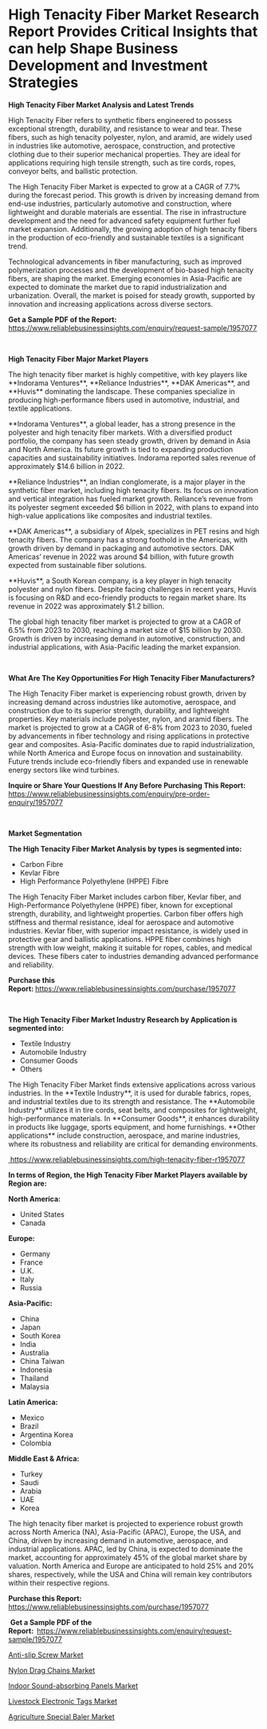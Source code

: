 <p><h1>High Tenacity Fiber Market Research Report Provides Critical Insights that can help Shape Business Development and Investment Strategies</h1></p><p><strong>High Tenacity Fiber Market Analysis and Latest Trends</strong></p>
<p><p>High Tenacity Fiber refers to synthetic fibers engineered to possess exceptional strength, durability, and resistance to wear and tear. These fibers, such as high tenacity polyester, nylon, and aramid, are widely used in industries like automotive, aerospace, construction, and protective clothing due to their superior mechanical properties. They are ideal for applications requiring high tensile strength, such as tire cords, ropes, conveyor belts, and ballistic protection.</p><p>The High Tenacity Fiber Market is expected to grow at a CAGR of 7.7% during the forecast period. This growth is driven by increasing demand from end-use industries, particularly automotive and construction, where lightweight and durable materials are essential. The rise in infrastructure development and the need for advanced safety equipment further fuel market expansion. Additionally, the growing adoption of high tenacity fibers in the production of eco-friendly and sustainable textiles is a significant trend.</p><p>Technological advancements in fiber manufacturing, such as improved polymerization processes and the development of bio-based high tenacity fibers, are shaping the market. Emerging economies in Asia-Pacific are expected to dominate the market due to rapid industrialization and urbanization. Overall, the market is poised for steady growth, supported by innovation and increasing applications across diverse sectors.</p></p>
<p><strong>Get a Sample PDF of the Report:&nbsp;</strong> <a href="https://www.reliablebusinessinsights.com/enquiry/request-sample/1957077?utm_campaign=2128&utm_medium=2&utm_source=Github&utm_content=ia&utm_term=29012025&utm_id=high-tenacity-fiber">https://www.reliablebusinessinsights.com/enquiry/request-sample/1957077</a></p>
<p>&nbsp;</p>
<p><strong>High Tenacity Fiber Major Market Players</strong></p>
<p><p>The high tenacity fiber market is highly competitive, with key players like **Indorama Ventures**, **Reliance Industries**, **DAK Americas**, and **Huvis** dominating the landscape. These companies specialize in producing high-performance fibers used in automotive, industrial, and textile applications.</p><p>**Indorama Ventures**, a global leader, has a strong presence in the polyester and high tenacity fiber markets. With a diversified product portfolio, the company has seen steady growth, driven by demand in Asia and North America. Its future growth is tied to expanding production capacities and sustainability initiatives. Indorama reported sales revenue of approximately $14.6 billion in 2022.</p><p>**Reliance Industries**, an Indian conglomerate, is a major player in the synthetic fiber market, including high tenacity fibers. Its focus on innovation and vertical integration has fueled market growth. Reliance’s revenue from its polyester segment exceeded $6 billion in 2022, with plans to expand into high-value applications like composites and industrial textiles.</p><p>**DAK Americas**, a subsidiary of Alpek, specializes in PET resins and high tenacity fibers. The company has a strong foothold in the Americas, with growth driven by demand in packaging and automotive sectors. DAK Americas’ revenue in 2022 was around $4 billion, with future growth expected from sustainable fiber solutions.</p><p>**Huvis**, a South Korean company, is a key player in high tenacity polyester and nylon fibers. Despite facing challenges in recent years, Huvis is focusing on R&D and eco-friendly products to regain market share. Its revenue in 2022 was approximately $1.2 billion.</p><p>The global high tenacity fiber market is projected to grow at a CAGR of 6.5% from 2023 to 2030, reaching a market size of $15 billion by 2030. Growth is driven by increasing demand in automotive, construction, and industrial applications, with Asia-Pacific leading the market expansion.</p></p>
<p>&nbsp;</p>
<p><strong>What Are The Key Opportunities For High Tenacity Fiber Manufacturers?</strong></p>
<p><p>The High Tenacity Fiber market is experiencing robust growth, driven by increasing demand across industries like automotive, aerospace, and construction due to its superior strength, durability, and lightweight properties. Key materials include polyester, nylon, and aramid fibers. The market is projected to grow at a CAGR of 6-8% from 2023 to 2030, fueled by advancements in fiber technology and rising applications in protective gear and composites. Asia-Pacific dominates due to rapid industrialization, while North America and Europe focus on innovation and sustainability. Future trends include eco-friendly fibers and expanded use in renewable energy sectors like wind turbines.</p></p>
<p><strong>Inquire or Share Your Questions If Any Before Purchasing This Report:</strong> <a href="https://www.reliablebusinessinsights.com/enquiry/pre-order-enquiry/1957077?utm_campaign=2128&utm_medium=2&utm_source=Github&utm_content=ia&utm_term=29012025&utm_id=high-tenacity-fiber">https://www.reliablebusinessinsights.com/enquiry/pre-order-enquiry/1957077</a></p>
<p>&nbsp;</p>
<p><strong>Market Segmentation</strong></p>
<p><strong>The High Tenacity Fiber Market Analysis by types is segmented into:</strong></p>
<p><ul><li>Carbon Fibre</li><li>Kevlar Fibre</li><li>High Performance Polyethylene (HPPE) Fibre</li></ul></p>
<p><p>The High Tenacity Fiber Market includes carbon fiber, Kevlar fiber, and High-Performance Polyethylene (HPPE) fiber, known for exceptional strength, durability, and lightweight properties. Carbon fiber offers high stiffness and thermal resistance, ideal for aerospace and automotive industries. Kevlar fiber, with superior impact resistance, is widely used in protective gear and ballistic applications. HPPE fiber combines high strength with low weight, making it suitable for ropes, cables, and medical devices. These fibers cater to industries demanding advanced performance and reliability.</p></p>
<p><strong>Purchase this Report:&nbsp;</strong><a href="https://www.reliablebusinessinsights.com/purchase/1957077?utm_campaign=2128&utm_medium=2&utm_source=Github&utm_content=ia&utm_term=29012025&utm_id=high-tenacity-fiber">https://www.reliablebusinessinsights.com/purchase/1957077</a></p>
<p>&nbsp;</p>
<p><strong>The High Tenacity Fiber Market Industry Research by Application is segmented into:</strong></p>
<p><ul><li>Textile Industry</li><li>Automobile Industry</li><li>Consumer Goods</li><li>Others</li></ul></p>
<p><p>The High Tenacity Fiber Market finds extensive applications across various industries. In the **Textile Industry**, it is used for durable fabrics, ropes, and industrial textiles due to its strength and resistance. The **Automobile Industry** utilizes it in tire cords, seat belts, and composites for lightweight, high-performance materials. In **Consumer Goods**, it enhances durability in products like luggage, sports equipment, and home furnishings. **Other applications** include construction, aerospace, and marine industries, where its robustness and reliability are critical for demanding environments.</p></p>
<p><a href="https://www.reliablebusinessinsights.com/high-tenacity-fiber-r1957077?utm_campaign=2128&utm_medium=2&utm_source=Github&utm_content=ia&utm_term=29012025&utm_id=high-tenacity-fiber">&nbsp;https://www.reliablebusinessinsights.com/high-tenacity-fiber-r1957077</a></p>
<p><strong>In terms of Region, the High Tenacity Fiber Market Players available by Region are:</strong></p>
<p>
    <p> <strong> North America: </strong>
        <ul>
            <li>United States</li>
            <li>Canada</li>
        </ul>
        </p> 
    <p> <strong> Europe: </strong>
        <ul>
            <li>Germany</li>
            <li>France</li>
            <li>U.K.</li>
            <li>Italy</li>
            <li>Russia</li>
        </ul>
        </p> 
    <p> <strong> Asia-Pacific: </strong>
        <ul>
            <li>China</li>
            <li>Japan</li>
            <li>South Korea</li>
            <li>India</li>
            <li>Australia</li>
            <li>China Taiwan</li>
            <li>Indonesia</li>
            <li>Thailand</li>
            <li>Malaysia</li>
        </ul>
        </p> 
    <p> <strong> Latin America: </strong>
        <ul>
            <li>Mexico</li>
            <li>Brazil</li>
            <li>Argentina Korea</li>
            <li>Colombia</li>
        </ul>
        </p> 
    <p> <strong> Middle East & Africa: </strong>
        <ul>
            <li>Turkey</li>
            <li>Saudi</li>
            <li>Arabia</li>
            <li>UAE</li>
            <li>Korea</li>
        </ul>
    </p>
    </p>
<p><p>The high tenacity fiber market is projected to experience robust growth across North America (NA), Asia-Pacific (APAC), Europe, the USA, and China, driven by increasing demand in automotive, aerospace, and industrial applications. APAC, led by China, is expected to dominate the market, accounting for approximately 45% of the global market share by valuation. North America and Europe are anticipated to hold 25% and 20% shares, respectively, while the USA and China will remain key contributors within their respective regions.</p></p>
<p><strong>Purchase this Report: </strong><a href="https://www.reliablebusinessinsights.com/purchase/1957077?utm_campaign=2128&utm_medium=2&utm_source=Github&utm_content=ia&utm_term=29012025&utm_id=high-tenacity-fiber">https://www.reliablebusinessinsights.com/purchase/1957077</a></p>
<p>&nbsp;<strong>Get a Sample PDF of the Report:&nbsp;&nbsp;</strong><a href="https://www.reliablebusinessinsights.com/enquiry/request-sample/1957077?utm_campaign=2128&utm_medium=2&utm_source=Github&utm_content=ia&utm_term=29012025&utm_id=high-tenacity-fiber">https://www.reliablebusinessinsights.com/enquiry/request-sample/1957077</a></p>
<p><strong></strong></p>
<p><p><a href="https://www.linkedin.com/pulse/anti-slip-screw-market-analysis-product-segmentation-1x0fc?utm_campaign=2128&utm_medium=2&utm_source=Github&utm_content=ia&utm_term=29012025&utm_id=high-tenacity-fiber">Anti-slip Screw Market</a></p><p><a href="https://www.linkedin.com/pulse/technological-insights-growth-trends-nylon-drag-chains-market-svt2c?utm_campaign=2128&utm_medium=2&utm_source=Github&utm_content=ia&utm_term=29012025&utm_id=high-tenacity-fiber">Nylon Drag Chains Market</a></p><p><a href="https://www.linkedin.com/pulse/upcoming-boom-indoor-sound-absorbing-panels-market-projections-zd1if?utm_campaign=2128&utm_medium=2&utm_source=Github&utm_content=ia&utm_term=29012025&utm_id=high-tenacity-fiber">Indoor Sound-absorbing Panels Market</a></p><p><a href="https://www.linkedin.com/pulse/livestock-electronic-tags-market-growth-study-projects-future-9yrvf?utm_campaign=2128&utm_medium=2&utm_source=Github&utm_content=ia&utm_term=29012025&utm_id=high-tenacity-fiber">Livestock Electronic Tags Market</a></p><p><a href="https://www.linkedin.com/pulse/agriculture-special-baler-market-global-insights-sales-trends-zj6df?utm_campaign=2128&utm_medium=2&utm_source=Github&utm_content=ia&utm_term=29012025&utm_id=high-tenacity-fiber">Agriculture Special Baler Market</a></p></p>
